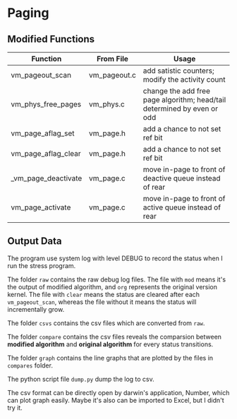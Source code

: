 # Paging

## Modified Functions

| Function            | From File    | Usage                                                                   |
| ------------------- | ------------ | ----------------------------------------------------------------------- |
| vm_pageout_scan     | vm_pageout.c | add satistic counters; modify the activity count                        |
| vm_phys_free_pages  | vm_phys.c    | change the add free page algorithm; head/tail determined by even or odd |
| vm_page_aflag_set   | vm_page.h    | add a chance to not set ref bit                                         |
| vm_page_aflag_clear | vm_page.h    | add a chance to not set ref bit                                         |
| _vm_page_deactivate | vm_page.c    | move in-page to front of deactive queue instead of rear                 |
| vm_page_activate    | vm_page.c    | move in-page to front of active queue instead of rear                   |


## Output Data

The program use system log with level DEBUG to record the status when I run the stress program.

The folder `raw` contains the raw debug log files.
The file with `mod` means it's the output of modified algorithm, and `org` represents the original version kernel.
The file with `clear` means the status are cleared after each `vm_pageout_scan`, whereas the file without it means the status will incrementally grow.

The folder `csvs` contains the csv files which are converted from `raw`. 

The folder `compare` contains the csv files reveals the comparsion between **modified algorithm** and **original algorithm** for every status transitions.

The folder `graph` contains the line graphs that are plotted by the files in `compares` folder.

The python script file `dump.py` dump the log to csv.

The csv format can be directly open by darwin's application, Number, which can plot graph easily. Maybe it's also can be imported to Excel, but I didn't try it.


